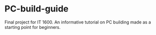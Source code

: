 # PC-build-guide
Final project for IT 1600. An informative tutorial on PC building made as a starting point for beginners.

